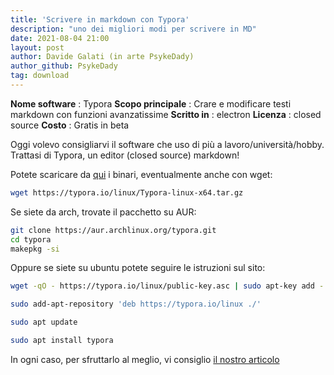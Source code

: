 ```yaml
---
title: 'Scrivere in markdown con Typora'
description: "uno dei migliori modi per scrivere in MD"
date: 2021-08-04 21:00
layout: post
author: Davide Galati (in arte PsykeDady)
author_github: PsykeDady
tag: download
---
```


**Nome software**   : Typora
**Scopo principale** : Crare e modificare testi markdown con funzioni avanzatissime
**Scritto in** : electron
**Licenza** : closed source 
**Costo** : Gratis in beta

Oggi volevo consigliarvi il software che uso di più a lavoro/università/hobby.   
Trattasi di Typora, un editor (closed source) markdown!

Potete scaricare da [qui](https://typora.io/linux/Typora-linux-x64.tar.gz) i binari, eventualmente anche con wget:
```bash
wget https://typora.io/linux/Typora-linux-x64.tar.gz
```

Se siete da arch, trovate il pacchetto su AUR: 
```bash
git clone https://aur.archlinux.org/typora.git 
cd typora
makepkg -si
```

Oppure se siete su ubuntu potete seguire le istruzioni sul sito: 
```bash
wget -qO - https://typora.io/linux/public-key.asc | sudo apt-key add -

sudo add-apt-repository 'deb https://typora.io/linux ./'

sudo apt update 

sudo apt install typora
```

In ogni caso, per sfruttarlo al meglio, vi consiglio [il nostro articolo](https://linuxhub.it/articles/howto-installare-personalizzare-ed-usare-typora)
